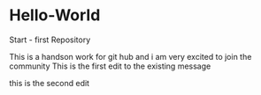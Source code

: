 Hello-World
===========

Start - first Repository

This is a handson work for git hub and i am very excited to join the community
This is the first edit to the existing message

this is the second edit
